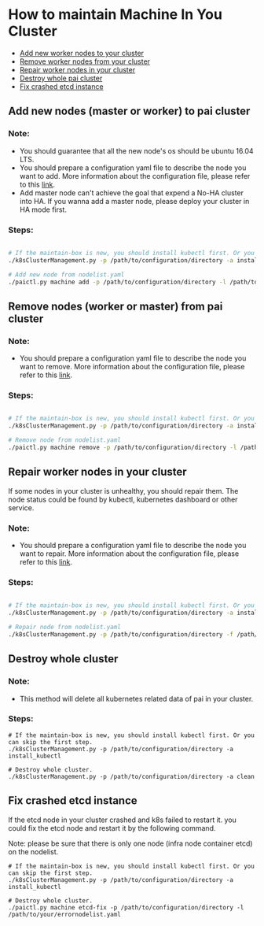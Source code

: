 #  How to maintain Machine In You Cluster
 - [Add new worker nodes to your cluster](#add_worker_new_node)
 - [Remove worker nodes from your cluster](#remove_worker_node)
 - [Repair worker nodes in your cluster](#repair_worker_node)
 - [Destroy whole pai cluster](#destroy_cluster)
 - [Fix crashed etcd instance](#etcd_fix)


## Add new nodes (master or worker) to pai cluster <a name="add_worker_new_node"></a>

### Note:
- You should guarantee that all the new node's os should be ubuntu 16.04 LTS.
- You should prepare a configuration yaml file to describe the node you want to add. More information about the configuration file, please refer to this [link](https://github.com/Microsoft/pai/blob/master/pai-management/node-list-example.yaml).
- Add master node can't achieve the goal that expend a No-HA cluster into HA. If you wanna add a master node, please deploy your cluster in HA mode first.

### Steps:
```bash

# If the maintain-box is new, you should install kubectl first. Or you can skip the first step.
./k8sClusterManagement.py -p /path/to/configuration/directory -a install_kubectl

# Add new node from nodelist.yaml
./paictl.py machine add -p /path/to/configuration/directory -l /path/to/your/newnodelist.yaml
```



## Remove nodes (worker or master) from pai cluster <a name="remove_worker_node"></a>


### Note:
- You should prepare a configuration yaml file to describe the node you want to remove. More information about the configuration file, please refer to this [link](https://github.com/Microsoft/pai/blob/master/pai-management/node-list-example.yaml).

### Steps:
```bash

# If the maintain-box is new, you should install kubectl first. Or you can skip the first step.
./k8sClusterManagement.py -p /path/to/configuration/directory -a install_kubectl

# Remove node from nodelist.yaml
./paictl.py machine remove -p /path/to/configuration/directory -l /path/to/your/newnodelist.yaml
```


## Repair worker nodes in your cluster <a name="repair_worker_node"></a>

If some nodes in your cluster is unhealthy, you should repair them. The node status could be found by kubectl, kubernetes dashboard or other service.

### Note:
- You should prepare a configuration yaml file to describe the node you want to repair. More information about the configuration file, please refer to this [link](https://github.com/Microsoft/pai/blob/master/pai-management/node-list-example.yaml).

### Steps:
```bash

# If the maintain-box is new, you should install kubectl first. Or you can skip the first step.
./k8sClusterManagement.py -p /path/to/configuration/directory -a install_kubectl

# Repair node from nodelist.yaml
./k8sClusterManagement.py -p /path/to/configuration/directory -f /path/to/your/newnodelist.yaml -a repair
```

## Destroy whole cluster <a name="destroy_cluster"></a>


### Note:
- This method will delete all kubernetes related data of pai in your cluster.

### Steps:

```
# If the maintain-box is new, you should install kubectl first. Or you can skip the first step.
./k8sClusterManagement.py -p /path/to/configuration/directory -a install_kubectl

# Destroy whole cluster.
./k8sClusterManagement.py -p /path/to/configuration/directory -a clean
```

## Fix crashed etcd instance <a name="etcd_fix"></a>
If the etcd node in your cluster crashed and k8s failed to restart it. you could fix the etcd node and restart it by the following command.

Note: please be sure that there is only one node (infra node container etcd) on the nodelist.

```
# If the maintain-box is new, you should install kubectl first. Or you can skip the first step.
./k8sClusterManagement.py -p /path/to/configuration/directory -a install_kubectl

# Destroy whole cluster.
./paictl.py machine etcd-fix -p /path/to/configuration/directory -l /path/to/your/errornodelist.yaml
```
